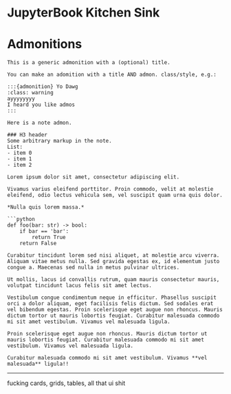 # JupyterBook Kitchen Sink

# Admonitions

```{admonition} My Arbitrary Title
This is a generic admonition with a (optional) title.

You can make an adomition with a title AND admon. class/style, e.g.:

:::{admonition} Yo Dawg
:class: warning
ayyyyyyyy
I heard you like admos
:::
```

```{note}
Here is a note admon.

### H3 header
Some arbitrary markup in the note.
List:
- item 0
- item 1
- item 2

```

```{warning}
Lorem ipsum dolor sit amet, consectetur adipiscing elit.
```

```{tip}
Vivamus varius eleifend porttitor. Proin commodo, velit at molestie eleifend, odio lectus vehicula sem, vel suscipit quam urna quis dolor.

*Nulla quis lorem massa.*
```

```{caution}
```python
def foo(bar: str) -> bool:
    if bar == 'bar':
        return True
    return False
``````

```{attention}
Curabitur tincidunt lorem sed nisi aliquet, at molestie arcu viverra. Aliquam vitae metus nulla. Sed gravida egestas ex, id elementum justo congue a. Maecenas sed nulla in metus pulvinar ultrices.
```

```{danger}
Ut mollis, lacus id convallis rutrum, quam mauris consectetur mauris, volutpat tincidunt lacus felis sit amet lectus.
```

```{error}
Vestibulum congue condimentum neque in efficitur. Phasellus suscipit orci a dolor aliquam, eget facilisis felis dictum. Sed sodales erat vel bibendum egestas. Proin scelerisque eget augue non rhoncus. Mauris dictum tortor ut mauris lobortis feugiat. Curabitur malesuada commodo mi sit amet vestibulum. Vivamus vel malesuada ligula.
```

```{hint}
Proin scelerisque eget augue non rhoncus. Mauris dictum tortor ut mauris lobortis feugiat. Curabitur malesuada commodo mi sit amet vestibulum. Vivamus vel malesuada ligula.
```

```{important}
Curabitur malesuada commodo mi sit amet vestibulum. Vivamus **vel malesuada** ligula!!
```

---

fucking cards, grids, tables,
all that ui shit
